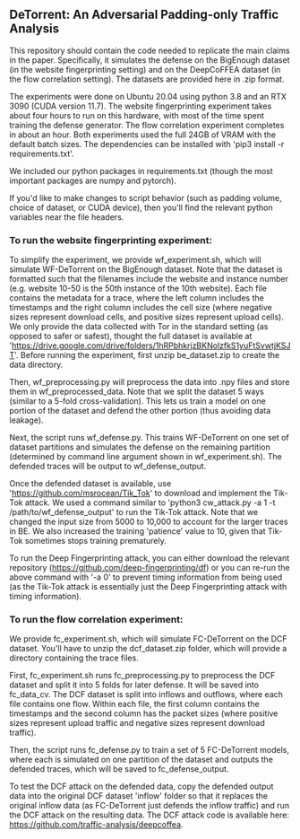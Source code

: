 ## DeTorrent: An Adversarial Padding-only Traffic Analysis

This repository should contain the code needed to replicate the main claims in the paper. Specifically, it simulates the defense on the BigEnough dataset (in the website fingerprinting setting) and on the DeepCoFFEA dataset (in the flow correlation setting). The datasets are provided here in .zip format.

The experiments were done on Ubuntu 20.04 using python 3.8 and an RTX 3090 (CUDA version 11.7). The website fingerprinting experiment takes about four hours to run on this hardware, with most of the time spent training the defense generator. The flow correlation experiment completes in about an hour. Both experiments used the full 24GB of VRAM with the default batch sizes. The dependencies can be installed with 'pip3 install -r requirements.txt'. 

We included our python packages in requirements.txt (though the most important packages are numpy and pytorch).  

If you'd like to make changes to script behavior (such as padding volume, choice of dataset, or CUDA device), then you'll find the relevant python variables near the file headers. 

### To run the website fingerprinting experiment:


To simplify the experiment, we provide wf_experiment.sh, which will simulate WF-DeTorrent on the BigEnough dataset. Note that the dataset is formatted such that the filenames include the website and instance number (e.g. website 10-50 is the 50th instance of the 10th website). Each file contains the metadata for a trace, where the left column includes the timestamps and the right column includes the cell size (where negative sizes represent download cells, and positive sizes represent upload cells). We only provide the data collected with Tor in the standard setting (as opposed to safer or safest), thought the full dataset is available at 'https://drive.google.com/drive/folders/1hRPbhkrjzBKNolzfkS1yuFtSvwtjKSJT'. Before running the experiment, first unzip be_dataset.zip to create the data directory.  

Then, wf_preprocessing.py will preprocess the data into .npy files and store them in wf_preprocessed_data. Note that we split the dataset 5 ways (similar to a 5-fold cross-validation). This lets us train a model on one portion of the dataset and defend the other portion (thus avoiding data leakage).

Next, the script runs wf_defense.py. This trains WF-DeTorrent on one set of dataset partitions and simulates the defense on the remaining partition (determined by command line argument shown in wf_experiment.sh). The defended traces will be output to wf_defense_output.

Once the defended dataset is available, use 'https://github.com/msrocean/Tik_Tok' to download and implement the Tik-Tok attack. We used a command similar to 'python3 cw_attack.py -a 1 -t /path/to/wf_defense_output' to run the Tik-Tok attack. Note that we changed the input size from 5000 to 10,000 to account for the larger traces in BE. We also increased the training 'patience' value to 10, given that Tik-Tok sometimes stops training prematurely. 

To run the Deep Fingerprinting attack, you can either download the relevant repository (https://github.com/deep-fingerprinting/df) or you can re-run the above command with '-a 0' to prevent timing information from being used (as the Tik-Tok attack is essentially just the Deep Fingerprinting attack with timing information). 

### To run the flow correlation experiment:

We provide fc_experiment.sh, which will simulate FC-DeTorrent on the DCF dataset. You'll have to unzip the dcf_dataset.zip folder, which will provide a directory containing the trace files. 

First, fc_experiment.sh runs fc_preprocessing.py to preprocess the DCF dataset and split it into 5 folds for later defense. It will be saved into fc_data_cv. The DCF dataset is split into inflows and outflows, where each file contains one flow. Within each file, the first column contains the timestamps and the second column has the packet sizes (where positive sizes represent upload traffic and negative sizes represent download traffic). 

Then, the script runs fc_defense.py to train a set of 5 FC-DeTorrent models, where each is simulated on one partition of the dataset and outputs the defended traces, which will be saved to fc_defense_output. 

To test the DCF attack on the defended data, copy the defended output data into the original DCF dataset 'inflow' folder so that it replaces the original inflow data (as FC-DeTorrent just defends the inflow traffic) and run the DCF attack on the resulting data. The DCF attack code is available here: https://github.com/traffic-analysis/deepcoffea.


